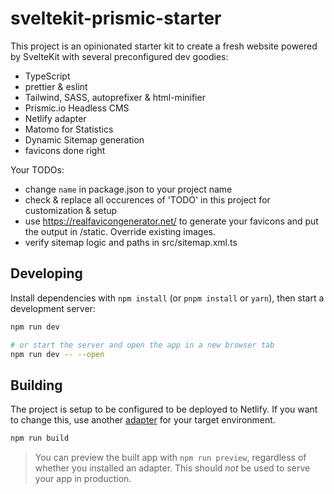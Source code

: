 # sveltekit-prismic-starter

This project is an opinionated starter kit to create a fresh website powered by SvelteKit with several preconfigured dev goodies:

-   TypeScript
-   prettier & eslint
-   Tailwind, SASS, autoprefixer & html-minifier
-   Prismic.io Headless CMS
-   Netlify adapter
-   Matomo for Statistics
-   Dynamic Sitemap generation
-   favicons done right

Your TODOs:

-   change `name` in package.json to your project name
-   check & replace all occurences of 'TODO' in this project for customization & setup
-   use <https://realfavicongenerator.net/> to generate your favicons and put the output in /static. Override existing images.
-   verify sitemap logic and paths in src/sitemap.xml.ts

## Developing

Install dependencies with `npm install` (or `pnpm install` or `yarn`), then start a development server:

```bash
npm run dev

# or start the server and open the app in a new browser tab
npm run dev -- --open
```

## Building

The project is setup to be configured to be deployed to Netlify. If you want to change this, use another [adapter](https://kit.svelte.dev/docs#adapters) for your target environment.

```bash
npm run build
```

> You can preview the built app with `npm run preview`, regardless of whether you installed an adapter. This should _not_ be used to serve your app in production.
